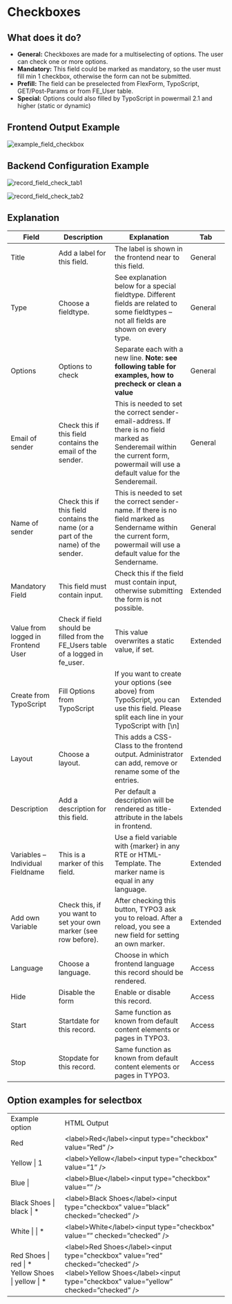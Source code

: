 # Checkboxes

## What does it do?

- **General:** Checkboxes are made for a multiselecting of options. The user can check one or more options.
- **Mandatory:** This field could be marked as mandatory, so the user must fill min 1 checkbox, otherwise the form can not be submitted.
- **Prefill:** The field can be preselected from FlexForm, TypoScript, GET/Post-Params or from FE_User table.
- **Special:** Options could also filled by TypoScript in powermail 2.1 and higher (static or dynamic)

## Frontend Output Example

![example_field_checkbox](../Images/example_field_checkbox.png)

## Backend Configuration Example

![record_field_check_tab1](../Images/record_field_check_tab1.png)

![record_field_check_tab2](../Images/record_field_check_tab2.png)

## Explanation

| Field                              | Description                                                                       | Explanation                                                                                                                                                                           | Tab      |
|------------------------------------|-----------------------------------------------------------------------------------|---------------------------------------------------------------------------------------------------------------------------------------------------------------------------------------|----------|
| Title                              | Add a label for this field.                                                       | The label is shown in the frontend near to this field.                                                                                                                                | General  |
| Type                               | Choose a fieldtype.                                                               | See explanation below for a special fieldtype. Different fields are  related to some fieldtypes – not all fields are shown on every type.                                             | General  |
| Options                            | Options to check                                                                  | Separate each with a new line. **Note: see following table for examples, how to precheck or clean a value**                                                                           | General  |
| Email of sender                    | Check this if this field contains the email of the sender.                        | This is needed to set the correct sender-email-address. If there is no  field marked as Senderemail within the current form, powermail will use a  default value for the Senderemail. | General  |
| Name of sender                     | Check this if this field contains the name (or a part of the name) of the sender. | This is needed to set the correct sender-name. If there is no field  marked as Sendername within the current form, powermail will use a  default value for the Sendername.            | General  |
| Mandatory Field                    | This field must contain input.                                                    | Check this if the field must contain input, otherwise submitting the form is not possible.                                                                                            | Extended |
| Value from logged in Frontend User | Check if field should be filled from the FE_Users table of a logged in fe_user.   | This value overwrites a static value, if set.                                                                                                                                         | Extended |
| Create from TypoScript             | Fill Options from TypoScript                                                      | If you want to create your options (see above) from TypoScript, you can use this field. Please split each line in your TypoScript with [\n]                                           | Extended |
| Layout                             | Choose a layout.                                                                  | This adds a CSS-Class to the frontend output. Administrator can add, remove or rename some of the entries.                                                                            | Extended |
| Description                        | Add a description for this field.                                                 | Per default a description will be rendered as title-attribute in the labels in frontend.                                                                                              | Extended |
| Variables – Individual Fieldname   | This is a marker of this field.                                                   | Use a field variable with {marker} in any RTE or HTML-Template. The marker name is equal in any language.                                                                             | Extended |
| Add own Variable                   | Check this, if you want to set your own marker (see row before).                  | After checking this button, TYPO3 ask you to reload. After a reload, you see a new field for setting an own marker.                                                                   | Extended |
| Language                           | Choose a language.                                                                | Choose in which frontend language this record should be rendered.                                                                                                                     | Access   |
| Hide                               | Disable the form                                                                  | Enable or disable this record.                                                                                                                                                        | Access   |
| Start                              | Startdate for this record.                                                        | Same function as known from default content elements or pages in TYPO3.                                                                                                               | Access   |
| Stop                               | Stopdate for this record.                                                         | Same function as known from default content elements or pages in TYPO3.                                                                                                               | Access   |


## Option examples for selectbox

<table>
    <tr>
        <td>Example option</td>
        <td>HTML Output</td>
    </tr>
    <tr>
        <td>Red</td>
        <td>&lt;label&gt;Red&lt;/label&gt;&lt;input type="checkbox" value=”Red” /&gt;</td>
    </tr>
    <tr>
        <td>Yellow | 1</td>
        <td>&lt;label&gt;Yellow&lt;/label&gt;&lt;input type="checkbox" value=”1” /&gt;</td>
    </tr>
    <tr>
        <td>Blue |</td>
        <td>&lt;label&gt;Blue&lt;/label&gt;&lt;input type="checkbox" value=”” /&gt;</td>
    </tr>
    <tr>
        <td>Black Shoes | black | *</td>
        <td>&lt;label&gt;Black Shoes&lt;/label&gt;&lt;input type="checkbox" value=”black” checked=”checked” /&gt;</td>
    </tr>
    <tr>
        <td>White | | *</td>
        <td>&lt;label&gt;White&lt;/label&gt;&lt;input type="checkbox" value=”” checked=”checked” /&gt;</td>
    </tr>
    <tr>
        <td>
            Red Shoes | red | *<br>
            Yellow Shoes | yellow | *
        </td>
        <td>&lt;label&gt;Red Shoes&lt;/label&gt;&lt;input type="checkbox" value=”red” checked=”checked” /&gt;<br>&lt;label&gt;Yellow Shoes&lt;/label&gt;&lt;input type="checkbox" value=”yellow” checked=”checked” /&gt;</td>
    </tr>
</table>
